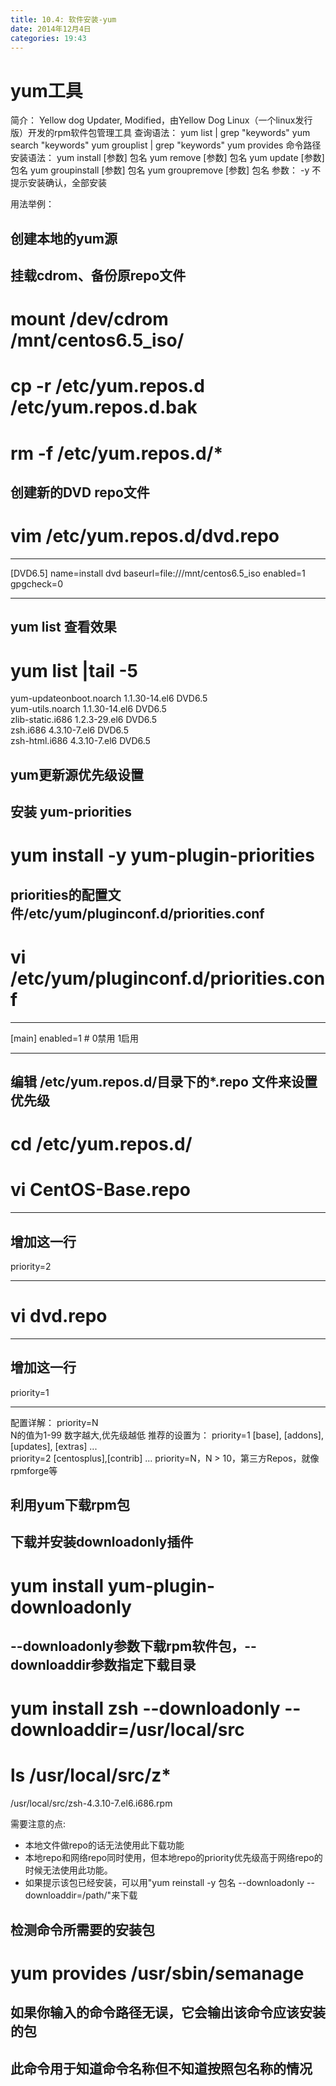 ```yaml
---
title: 10.4: 软件安装-yum
date: 2014年12月4日
categories: 19:43
---
```

 
yum工具
================================================
简介：
Yellow dog Updater, Modified，由Yellow Dog Linux（一个linux发行版）开发的rpm软件包管理工具
查询语法：
yum list | grep "keywords"
yum search "keywords"
yum grouplist | grep "keywords"
yum provides 命令路径
安装语法：
yum install [参数] 包名
yum remove  [参数] 包名
yum update [参数] 包名
yum groupinstall [参数] 包名
yum groupremove [参数] 包名
参数：
-y 不提示安装确认，全部安装
 
用法举例：
## 创建本地的yum源
 
 
## 挂载cdrom、备份原repo文件
 
# mount /dev/cdrom /mnt/centos6.5_iso/
# cp -r /etc/yum.repos.d /etc/yum.repos.d.bak
# rm -f /etc/yum.repos.d/*
 
 
## 创建新的DVD repo文件
 
# vim /etc/yum.repos.d/dvd.repo
*************************************
[DVD6.5]
name=install dvd
baseurl=file:///mnt/centos6.5_iso
enabled=1
gpgcheck=0
************************************
 
 
## yum list 查看效果
 
# yum list |tail -5
yum-updateonboot.noarch            1.1.30-14.el6               DVD6.5   
yum-utils.noarch                   1.1.30-14.el6               DVD6.5   
zlib-static.i686                   1.2.3-29.el6                DVD6.5   
zsh.i686                           4.3.10-7.el6                DVD6.5   
zsh-html.i686                      4.3.10-7.el6                DVD6.5  
## yum更新源优先级设置
 
 
## 安装 yum-priorities
 
# yum install -y yum-plugin-priorities
 
 
## priorities的配置文件/etc/yum/pluginconf.d/priorities.conf
 
# vi /etc/yum/pluginconf.d/priorities.conf
*****************************************
[main]
enabled=1   # 0禁用 1启用
*****************************************
 
 
## 编辑 /etc/yum.repos.d/目录下的*.repo 文件来设置优先级
 
# cd /etc/yum.repos.d/
# vi CentOS-Base.repo 
*********************************
## 增加这一行
priority=2     
*********************************
# vi dvd.repo 
*********************************
## 增加这一行
priority=1     
*********************************
 
 
配置详解：
priority=N   
N的值为1-99
数字越大,优先级越低 
推荐的设置为：
priority=1 [base], [addons], [updates], [extras] ...  
priority=2 [centosplus],[contrib] ... 
priority=N，N > 10，第三方Repos，就像rpmforge等 
## 利用yum下载rpm包
 
 
## 下载并安装downloadonly插件
 
# yum install yum-plugin-downloadonly
 
 
## --downloadonly参数下载rpm软件包，--downloaddir参数指定下载目录
 
# yum install zsh --downloadonly --downloaddir=/usr/local/src
# ls /usr/local/src/z*
/usr/local/src/zsh-4.3.10-7.el6.i686.rpm
 
需要注意的点:
* 本地文件做repo的话无法使用此下载功能
* 本地repo和网络repo同时使用，但本地repo的priority优先级高于网络repo的时候无法使用此功能。
* 如果提示该包已经安装，可以用"yum reinstall -y 包名 --downloadonly --downloaddir=/path/"来下载 
## 检测命令所需要的安装包
# yum provides /usr/sbin/semanage
 
## 如果你输入的命令路径无误，它会输出该命令应该安装的包
## 此命令用于知道命令名称但不知道按照包名称的情况
